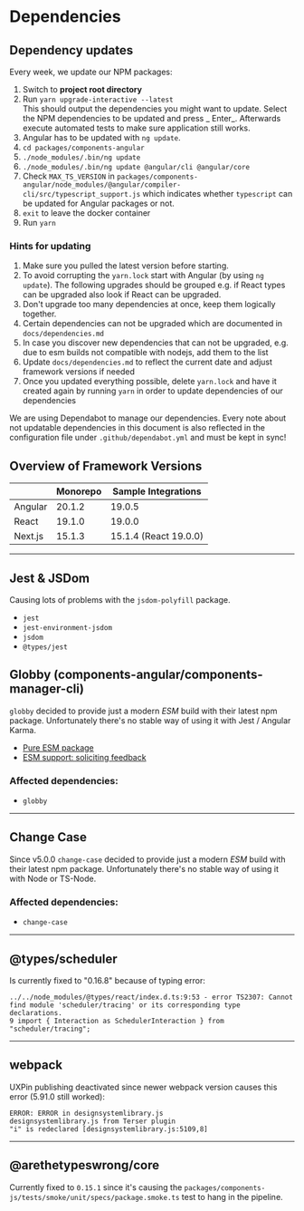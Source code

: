 # Dependencies

## Dependency updates

Every week, we update our NPM packages:

1. Switch to **project root directory**
2. Run `yarn upgrade-interactive --latest`  
   This should output the dependencies you might want to update. Select the NPM dependencies to be updated and press _
   Enter_. Afterwards execute automated tests to make sure application still works.
3. Angular has to be updated with `ng update`.
4. `cd packages/components-angular`
5. `./node_modules/.bin/ng update`
6. `./node_modules/.bin/ng update @angular/cli @angular/core`
7. Check `MAX_TS_VERSION` in `packages/components-angular/node_modules/@angular/compiler-cli/src/typescript_support.js`
   which indicates whether `typescript` can be updated for Angular packages or not.
8. `exit` to leave the docker container
9. Run `yarn`

### Hints for updating

1. Make sure you pulled the latest version before starting.
2. To avoid corrupting the `yarn.lock` start with Angular (by using `ng update`). The following upgrades should be
   grouped e.g. if React types can be upgraded also look if React can be upgraded.
3. Don't upgrade too many dependencies at once, keep them logically together.
4. Certain dependencies can not be upgraded which are documented in `docs/dependencies.md`
5. In case you discover new dependencies that can not be upgraded, e.g. due to esm builds not compatible with nodejs,
   add them to the list
6. Update `docs/dependencies.md` to reflect the current date and adjust framework versions if needed
7. Once you updated everything possible, delete `yarn.lock` and have it created again by running `yarn` in order to
   update dependencies of our dependencies

We are using Dependabot to manage our dependencies. Every note about not updatable dependencies in this document is also
reflected in the configuration file under `.github/dependabot.yml` and must be kept in sync!

## Overview of Framework Versions

|         | Monorepo | Sample Integrations   |
| ------- | -------- | --------------------- |
| Angular | 20.1.2   | 19.0.5                |
| React   | 19.1.0   | 19.0.0                |
| Next.js | 15.1.3   | 15.1.4 (React 19.0.0) |

---

## Jest & JSDom

Causing lots of problems with the `jsdom-polyfill` package.

- `jest`
- `jest-environment-jsdom`
- `jsdom`
- `@types/jest`

## Globby (components-angular/components-manager-cli)

`globby` decided to provide just a modern _ESM_ build with their latest npm package. Unfortunately there's no stable way
of using it with Jest / Angular Karma.

- [Pure ESM package](https://gist.github.com/sindresorhus/a39789f98801d908bbc7ff3ecc99d99c#how-can-i-make-my-typescript-project-output-esm)
- [ESM support: soliciting feedback](https://github.com/TypeStrong/ts-node/issues/1007)

### Affected dependencies:

- `globby`

---

## Change Case

Since v5.0.0 `change-case` decided to provide just a modern _ESM_ build with their latest npm package. Unfortunately
there's no stable way of using it with Node or TS-Node.

### Affected dependencies:

- `change-case`

---

## @types/scheduler

Is currently fixed to "0.16.8" because of typing error:

```
../../node_modules/@types/react/index.d.ts:9:53 - error TS2307: Cannot find module 'scheduler/tracing' or its corresponding type declarations.
9 import { Interaction as SchedulerInteraction } from "scheduler/tracing";
```

---

## webpack

UXPin publishing deactivated since newer webpack version causes this error (5.91.0 still worked):

```
ERROR: ERROR in designsystemlibrary.js
designsystemlibrary.js from Terser plugin
"i" is redeclared [designsystemlibrary.js:5109,8]
```

---

## @arethetypeswrong/core

Currently fixed to `0.15.1` since it's causing the `packages/components-js/tests/smoke/unit/specs/package.smoke.ts` test
to hang in the pipeline.
